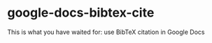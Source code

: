 google-docs-bibtex-cite
=======================

This is what you have waited for: use BibTeX citation in Google Docs